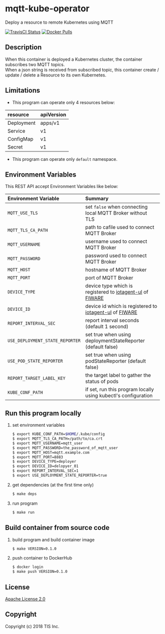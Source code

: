 # mqtt-kube-operator
Deploy a resource to remote Kubernetes using MQTT

[![TravisCI Status](https://travis-ci.org/tech-sketch/mqtt-kube-operator.svg?branch=master)](https://travis-ci.org/tech-sketch/mqtt-kube-operator)
[![Docker Pulls](https://img.shields.io/docker/pulls/techsketch/mqtt-kube-operator.svg)](https://hub.docker.com/r/techsketch/mqtt-kube-operator/)

## Description
When this container is deployed a Kubernetes cluster, the container subscribes two MQTT topics.  
When a json string is received from subscribed topic, this container create / update / delete a Resource to its own Kubernetes.

## Limitations
* This program can operate only 4 resources below:

|resource|apiVersion|
|:--|:--|
|Deployment|apps/v1|
|Service|v1|
|ConfigMap|v1|
|Secret|v1|

* This program can operate only `default` namespace.

## Environment Variables
This REST API accept Environment Variables like below:

|Environment Variable|Summary|
|:--|:--|
|`MQTT_USE_TLS`|set `false` when connecting local MQTT Broker without TLS|
|`MQTT_TLS_CA_PATH`|path to cafile used to connect MQTT Broker|
|`MQTT_USERNAME`|username used to connect MQTT Broker|
|`MQTT_PASSWORD`|password used to connect MQTT Broker|
|`MQTT_HOST`|hostname of MQTT Broker|
|`MQTT_PORT`|port of MQTT Broker|
|`DEVICE_TYPE`|device type which is registered to [iotagent-ul](https://github.com/telefonicaid/iotagent-ul) of [FIWARE](https://www.fiware.org)|
|`DEVICE_ID`|device id which is registered to [iotagent-ul](https://github.com/telefonicaid/iotagent-ul) of [FIWARE](https://www.fiware.org)|
|`REPORT_INTERVAL_SEC`|report interval seconds (default 1 second)|
|`USE_DEPLOYMENT_STATE_REPORTER`|set true when using deploymentStateReporter (default false)|
|`USE_POD_STATE_REPORTER`|set true when using podStateReporter (default false)|
|`REPORT_TARGET_LABEL_KEY`|the target label to gather the status of pods|
|`KUBE_CONF_PATH`|if set, run this program locally using kubectl's configuration|

## Run this program locally

1. set environment variables

    ```bash
    $ export KUBE_CONF_PATH=$HOME/.kube/config
    $ export MQTT_TLS_CA_PATH=/path/to/ca.crt
    $ export MQTT_USERNAME=mqtt_user
    $ export MQTT_PASSWORD=the_password_of_mqtt_user
    $ export MQTT_HOST=mqtt.example.com
    $ export MQTT_PORT=8883
    $ export DEVICE_TYPE=deployer
    $ export DEVICE_ID=delopyer_01
    $ export REPORT_INTERVAL_SEC=1
    $ export USE_DEPLOYMENT_STATE_REPORTER=true
    ```
1. get dependencies (at the first time only)

    ```bash
    $ make deps
    ```
1. run program

    ```bash
    $ make run
    ```

## Build container from source code

1. build program and build container image

    ```bash
    $ make VERSION=0.1.0
    ```
1. push container to DockerHub

    ```bash
    $ docker login
    $ make push VERSION=0.1.0
    ```

## License

[Apache License 2.0](/LICENSE)

## Copyright
Copyright (c) 2018 TIS Inc.

